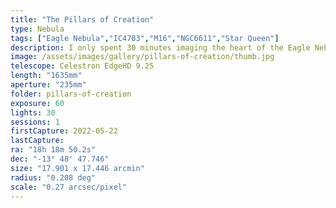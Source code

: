 ```yaml
---
title: "The Pillars of Creation"
type: Nebula
tags: ["Eagle Nebula","IC4703","M16","NGC6611","Star Queen"]
description: I only spent 30 minutes imaging the heart of the Eagle Nebula (M16) commonly known as the Pillars of Creation. This shot is a combination of RGB and Hydrogen alpha.
image: /assets/images/gallery/pillars-of-creation/thumb.jpg
telescope: Celestron EdgeHD 9.25
length: "1635mm"
aperture: "235mm"
folder: pillars-of-creation
exposure: 60
lights: 30
sessions: 1
firstCapture: 2022-05-22 
lastCapture:
ra: "18h 18m 50.2s"
dec: "-13° 48' 47.746"
size: "17.901 x 17.446 arcmin"
radius: "0.208 deg"
scale: "0.27 arcsec/pixel"
---
```

